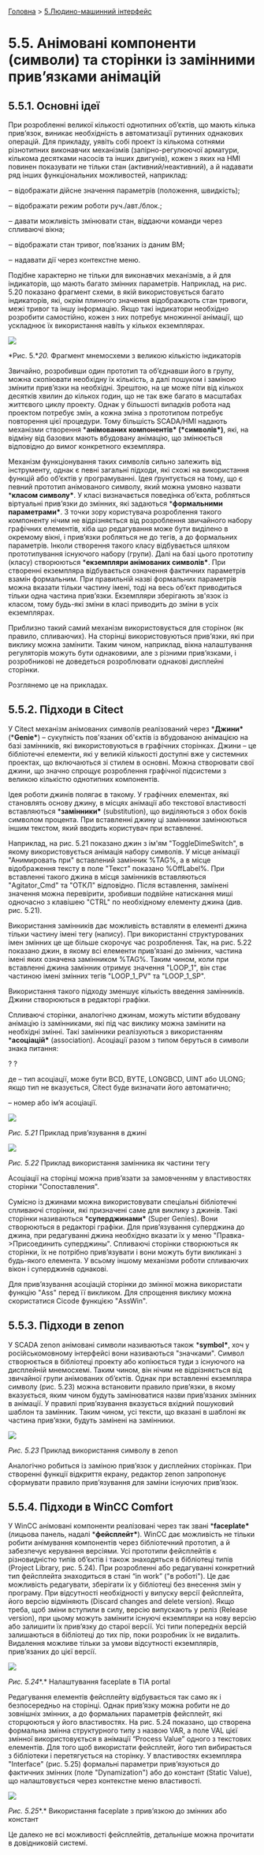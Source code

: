 [Головна](README.md) > [5.Людино-машинний інтерфейс](5.md)

# 5.5. Анімовані компоненти (символи) та сторінки із замінними прив’язками анімацій 

## 5.5.1. Основні ідеї

При розробленні великої кількості однотипних об’єктів, що мають кілька прив’язок, виникає необхідність в автоматизації рутинних однакових операцій. Для прикладу, уявіть собі проект із кількома сотнями різнотипних виконавчих механізмів (запірно-регулюючої арматури, кількома десятками насосів та інших двигунів), кожен з яких на HMI повинен показувати не тільки стан (активний/неактивний), а й надавати ряд інших функціональних можливостей, наприклад:

‒    відображати дійсне значення параметрів (положення, швидкість);

‒    відображати режим роботи руч./авт./блок.;

‒    давати можливість змінювати стан, віддаючи команди через спливаючі вікна;

‒    відображати стан тривог, пов’язаних із даним ВМ;

‒    надавати дії через контекстне меню. 

Подібне характерно не тільки для виконавчих механізмів, а й для індикаторів, що мають багато змінних параметрів. Наприклад, на рис. 5.20 показано фрагмент схеми, в якій використовується багато індикаторів, які, окрім плинного значення відображають стан тривоги, межі тривог та іншу інформацію. Якщо такі індикатори необхідно розробити самостійно, кожен з них потребує множинної анімації, що ускладнює їх використання навіть у кількох екземплярах.  

![](media5/5_20.png)                               

*Рис. 5.**20.* Фрагмент мнемосхеми з великою кількістю індикаторів

Звичайно, розробивши один прототип та об’єднавши його в групу, можна скопіювати необхідну їх кількість, а далі пошуком і заміною змінити прив’язки на необхідні. Зрештою, на це може піти від кількох десятків хвилин до кількох годин, що не так вже багато в масштабах життєвого циклу проекту. Однак у більшості випадків робота над проектом потребує змін, а кожна зміна з прототипом потребує повторення цієї процедури. Тому більшість SCADA/HMI надають механізми створення ***анімованих компонентів\* (\*символів\*)**, які, на відміну від базових мають вбудовану анімацію, що змінюється відповідно до вимог конкретного екземпляра. 

Механізм функціонування таких символів сильно залежить від інструменту, однак є певні загальні підходи, які схожі на використання функцій або об’єктів у програмуванні. Ідея ґрунтується на тому, що є певний прототип анімованого символу, який можна умовно назвати ***класом символу\***. У класі визначається поведінка об’єкта, робляться віртуальні прив’язки до змінних, які задаються ***формальними параметрами\***. З точки зору користувача розроблення такого компоненту нічим не відрізняється від розроблення звичайного набору графічних елементів, хіба що редагування може бути виділено в окремому вікні, і прив’язки робляться не до тегів, а до формальних параметрів. Інколи створення такого класу відбувається шляхом прототипування існуючого набору (групи). Далі на базі цього прототипу (класу) створюються ***екземпляри анімованих символів\***. При створенні екземпляра відбувається означення фактичних параметрів взамін формальним. При правильній назві формальних параметрів можна вказати тільки частину імені, тоді на весь об’єкт приводиться тільки одна частина прив’язки. Екземпляри зберігають зв'язок із класом, тому будь-які зміни в класі приводить до зміни в усіх екземплярах. 

Приблизно такий самий механізм використовується для сторінок (як правило, спливаючих). На сторінці використовуються прив’язки, які при виклику можна замінити. Таким чином, наприклад, вікна налаштування регуляторів можуть бути однаковими, але з різними прив’язками, і розробникові не доведеться розроблювати однакові дисплейні сторінки.  

Розглянемо це на прикладах.    

## 5.5.2. Підходи в Citect

У Citect механізм анімованих символів реалізований через ***Джини\*** (***Genie\***) – сукупність пов'язаних об'єктів із вбудованою анімацією на базі замінників, які використовуються в графічних сторінках. Джини – це бібліотечні елементи, які у великій кількості доступні вже у системних проектах, що включаються зі стилем в основні. Можна створювати свої джини, що значно спрощує розроблення графічної підсистеми з великою кількістю однотипних компонентів.

Ідея роботи джинів полягає в такому. У графічних елементах, які становлять основу джину, в місцях анімації або текстової властивості вставляються ***замінники\*** (substitution), що виділяються з обох боків символом процента. При вставленні джину ці замінники замінюються іншим текстом, який вводить користувач при вставленні.

Наприклад, на рис. 5.21 показано джин з ім'ям "ToggleDimeSwitch", в якому використовується анімація набору символів. У місце анімації "Анимировать при" вставлений замінник %TAG%, а в місце відображення тексту в поле "Текст" показано %OffLabel%. При вставленні такого джина в місця замінників вставляються "Agitator_Cmd" та "ОТКЛ" відповідно. Після вставлення, замінені значення можна перевірити, зробивши подвійне натискання миші одночасно з клавішею "CTRL" по необхідному елементу джина (див. рис. 5.21).

Використання замінників дає можливість вставляти в елементі джина тільки частину імені тегу (напису). При використанні структурованих імен змінних це ще більше скорочує час розроблення. Так, на рис. 5.22 показано джин, в якому всі елементи прив’язані до змінних, частина імені яких означена замінником %TAG%. Таким чином, коли при вставленні джина замінник отримує значення "LOOP_1", він стає частиною імені змінних тегів "LOOP_1_PV" та "LOOP_1_SP".

Використання такого підходу зменшує кількість введення замінників. Джини створюються в редакторі графіки.

Спливаючі сторінки, аналогічно джинам, можуть містити вбудовану анімацію із замінниками, які під час виклику можна замінити на необхідні змінні. Такі замінники реалізуються з використанням ***асоціацій\*** (association). Асоціації разом з типом беруться в символи знака питання:

?<Data Type> <Association>?

де <Data Type> – тип асоціації, може бути BCD, BYTE, LONGBCD, UINT або ULONG; якщо тип не вказується, Citect буде визначати його автоматично;   

<Association> – номер або ім’я асоціації.     

![](media5/5_21.png) 

*Рис. 5.21* Приклад прив’язування в джині

![](media5/5_22.png) 

*Рис. 5.22* Приклад використання замінника як частини тегу 

Асоціації на сторінці можна прив’язати за замовченням у властивостях сторінки "Сопоставления". 

Сумісно із джинами можна використовувати спеціальні бібліотечні спливаючі сторінки, які призначені саме для виклику з джинів. Такі сторінки називаються ***суперджинами\*** (Super Genies). Вони створюються в редакторі графіки. Для прив’язування суперджина до джина, при редагуванні джина необхідно вказати їх у меню "Правка->Присоединить суперджины". Спливаючі сторінки створюються як сторінки, їх не потрібно прив’язувати і вони можуть бути викликані з будь-якого елемента. У всьому іншому механізми роботи спливаючих вікон і суперджинів однакові.

Для прив’язування асоціацій сторінки до змінної можна використати функцію "Ass" перед її викликом. Для спрощення виклику можна скористатися Cicode функцією "AssWin".  

## 5.5.3. Підходи в zenon

У SCADA zenon анімовані символи називаються також ***symbol\***, хоч у російськомовному інтерфейсі вони називаються "значками". Символ створюється в бібліотеці проекту або копіюється туди з існуючого на дисплейній мнемосхемі. Таким чином, він нічим не відрізняється від звичайної групи анімованих об’єктів. Однак при вставленні екземпляра символу (рис. 5.23) можна встановити правило прив’язки, в якому вказується, яким чином будуть замінюватися назви прив’язаних змінних в анімації. У правилі прив’язування вказується вхідний пошуковий шаблон та замінник. Таким чином, усі тексти, що вказані в шаблоні як частина прив’язки, будуть замінені на замінники.   

 ![](media5/5_23.png)  

*Рис. 5.23* Приклад використання символу в zenon 

Аналогічно робиться із заміною прив’язок у дисплейних сторінках. При створенні функції відкриття екрану, редактор zenon запропонує сформувати правило прив’язування для заміни існуючих прив’язок. 

## 5.5.4. Підходи в WinCC Comfort

У WinCC анімовані компоненти реалізовані через так звані ***faceplate\*** (лицьова панель, надалі ***фейсплейт\***). WinCC дає можливість не тільки робити анімування компонентів через бібліотечний прототип, а й забезпечує керування версіями. Усі прототипи фейсплейтів є різновидністю типів об’єктів і також знаходяться в бібліотеці типів (Project Library, рис. 5.24). При розробленні або редагуванні конкретний тип фейсплейта знаходиться в стані “in work” ("в роботі"). Це дає можливість редагувати, зберігати їх у бібліотеці без внесення змін у програму. При відсутності необхідності у випуску версії фейсплейта, його версію відміняють (Discard changes and delete version). Якщо треба, щоб зміни вступили в силу, версію випускають у реліз (Release version), при цьому можуть замінити існуючі екземпляри на нову версію або залишити їх прив’язку до старої версії. Усі типи попередніх версій залишаються в бібліотеці до тих пір, поки розробник їх не видалить. Видалення можливе тільки за умови відсутності екземплярів, прив’язаних до цієї версії.

![](media5/5_24.png) 

*Рис. 5.24**.* Налаштування faceplate в TIA portal

Редагування елементів фейсплейту відбувається так само як і безпосередньо на сторінці. Однак прив’язку можна робити не до зовнішніх змінних, а до формальних параметрів фейсплейт, які сторцюються у його властивостях. На рис. 5.24 показано, що створена формальна змінна структурного типу з назвою VAR, а поле VAL цієї змінної використовується в анімації “Process Value” одного з текстових елементів. Для того щоб використати фейсплейт, його тип вибирається з бібліотеки і перетягується на сторінку. У властивостях екземпляра "Interface" (рис. 5.25) формальні параметри прив’язуються до фактичних змінних (поле "Dynamization") або до констант (Static Value), що налаштовується через контекстне меню властивості. 

![](media5/5_25.png) 

*Рис. 5.25**.* Використання faceplate з прив’язкою до змінних або констант

Це далеко не всі можливості фейсплейтів, детальніше можна прочитати в довідниковій системі.